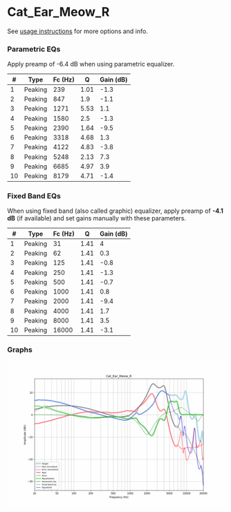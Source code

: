 # Cat_Ear_Meow_R
See [usage instructions](https://github.com/jaakkopasanen/AutoEq#usage) for more options and info.

### Parametric EQs
Apply preamp of -6.4 dB when using parametric equalizer.

|   # | Type    |   Fc (Hz) |    Q |   Gain (dB) |
|-----|---------|-----------|------|-------------|
|   1 | Peaking |       239 | 1.01 |        -1.3 |
|   2 | Peaking |       847 | 1.9  |        -1.1 |
|   3 | Peaking |      1271 | 5.53 |         1.1 |
|   4 | Peaking |      1580 | 2.5  |        -1.3 |
|   5 | Peaking |      2390 | 1.64 |        -9.5 |
|   6 | Peaking |      3318 | 4.68 |         1.3 |
|   7 | Peaking |      4122 | 4.83 |        -3.8 |
|   8 | Peaking |      5248 | 2.13 |         7.3 |
|   9 | Peaking |      6685 | 4.97 |         3.9 |
|  10 | Peaking |      8179 | 4.71 |        -1.4 |

### Fixed Band EQs
When using fixed band (also called graphic) equalizer, apply preamp of **-4.1 dB** (if available) and set gains manually with these parameters.

|   # | Type    |   Fc (Hz) |    Q |   Gain (dB) |
|-----|---------|-----------|------|-------------|
|   1 | Peaking |        31 | 1.41 |         4   |
|   2 | Peaking |        62 | 1.41 |         0.3 |
|   3 | Peaking |       125 | 1.41 |        -0.8 |
|   4 | Peaking |       250 | 1.41 |        -1.3 |
|   5 | Peaking |       500 | 1.41 |        -0.7 |
|   6 | Peaking |      1000 | 1.41 |         0.8 |
|   7 | Peaking |      2000 | 1.41 |        -9.4 |
|   8 | Peaking |      4000 | 1.41 |         1.7 |
|   9 | Peaking |      8000 | 1.41 |         3.5 |
|  10 | Peaking |     16000 | 1.41 |        -3.1 |

### Graphs
![](./Cat_Ear_Meow_R.png)
